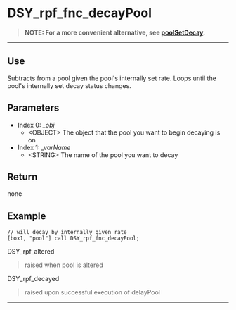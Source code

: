 # DSY_rpf_fnc_decayPool
> **NOTE: For a more convenient alternative, see [poolSetDecay]().**
***
## Use

Subtracts from a pool given the pool's internally set rate. Loops until the pool's internally set decay status changes.


## Parameters
- Index 0: *_obj*
    - \<OBJECT\> The object that the pool you want to begin decaying is on
- Index 1: *_varName*
    - \<STRING\> The name of the pool you want to decay

## Return

none

## Example

    // will decay by internally given rate
    [box1, "pool"] call DSY_rpf_fnc_decayPool;

DSY_rpf_altered
> raised when pool is altered

DSY_rpf_decayed
> raised upon successful execution of delayPool
***